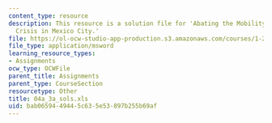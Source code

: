 ```yaml
---
content_type: resource
description: This resource is a solution file for 'Abating the Mobility and Air Quality
  Crisis in Mexico City.'
file: https://ol-ocw-studio-app-production.s3.amazonaws.com/courses/1-221j-transportation-systems-fall-2004/bab0659449445c635e53897b255b69af_04a_3a_sols.xls
file_type: application/msword
learning_resource_types:
- Assignments
ocw_type: OCWFile
parent_title: Assignments
parent_type: CourseSection
resourcetype: Other
title: 04a_3a_sols.xls
uid: bab06594-4944-5c63-5e53-897b255b69af
---
```

